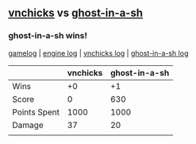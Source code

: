 ## [vnchicks](<../../vnchicks/README.md>) vs [ghost-in-a-sh](<../../ghost-in-a-sh/README.md>)
### ghost-in-a-sh wins!

[gamelog](<gamelog.json>) | [engine log](<engine>) | [vnchicks log](<vnchicks>) | [ghost-in-a-sh log](<ghost-in-a-sh>)

|              | vnchicks | ghost-in-a-sh |
| ------------ | -------- | ------------- |
| Wins         |       +0 |            +1 |
| Score        |        0 |           630 |
| Points Spent |     1000 |          1000 |
| Damage       |       37 |            20 |
|              |          |               |
